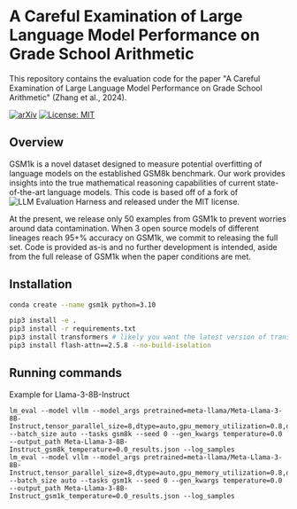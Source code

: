 # A Careful Examination of Large Language Model Performance on Grade School Arithmetic

This repository contains the evaluation code for the paper "A Careful Examination of Large Language Model Performance on Grade School Arithmetic" (Zhang et al., 2024).

[![arXiv](https://img.shields.io/badge/arXiv-2405.00332-b31b1b.svg)](https://arxiv.org/abs/2405.00332)
[![License: MIT](https://img.shields.io/badge/License-MIT-yellow.svg)](https://opensource.org/licenses/MIT)

## Overview

GSM1k is a novel dataset designed to measure potential overfitting of language models on the established GSM8k benchmark. Our work provides insights into the true mathematical reasoning capabilities of current state-of-the-art language models.
This code is based off of a fork of ![LLM Evaluation Harness](https://github.com/EleutherAI/lm-evaluation-harness) and released under the MIT license.

At the present, we release only 50 examples from GSM1k to prevent worries around data contamination. When 3 open source models of different lineages reach 95+% accuracy on GSM1k, we commit to releasing the full set.
Code is provided as-is and no further development is intended, aside from the full release of GSM1k when the paper conditions are met.

## Installation

```bash
conda create --name gsm1k python=3.10

pip3 install -e .
pip3 install -r requirements.txt
pip3 install transformers # likely you want the latest version of transformers
pip3 install flash-attn==2.5.8 --no-build-isolation
```


## Running commands

Example for Llama-3-8B-Instruct
```
lm_eval --model vllm --model_args pretrained=meta-llama/Meta-Llama-3-8B-Instruct,tensor_parallel_size=8,dtype=auto,gpu_memory_utilization=0.8,data_parallel_size=1,trust_remote_code=True --batch_size auto --tasks gsm8k --seed 0 --gen_kwargs temperature=0.0 --output_path Meta-Llama-3-8B-Instruct_gsm8k_temperature=0.0_results.json --log_samples
lm_eval --model vllm --model_args pretrained=meta-llama/Meta-Llama-3-8B-Instruct,tensor_parallel_size=8,dtype=auto,gpu_memory_utilization=0.8,data_parallel_size=1,trust_remote_code=True --batch_size auto --tasks gsm1k --seed 0 --gen_kwargs temperature=0.0 --output_path Meta-Llama-3-8B-Instruct_gsm1k_temperature=0.0_results.json --log_samples
```
